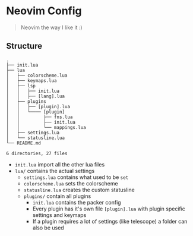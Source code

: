 # Neovim Config

> Neovim the way I like it :)

## Structure

```
.
├── init.lua
├── lua
│   ├── colorscheme.lua
│   ├── keymaps.lua
│   ├── lsp
│   │   ├── init.lua
│   │   ├── [lang].lua
│   ├── plugins
│   │   ├── [plugin].lua
│   │   └──── [plugin]
│   │         ├── fns.lua
│   │         ├── init.lua
│   │         └── mappings.lua
│   ├── settings.lua
│   └── statusline.lua
└── README.md

6 directories, 27 files

```

- `init.lua` import all the other lua files
- `lua/` contains the actual settings
	- `settings.lua` contains what used to be `set`
	- `colorscheme.lua` sets the colorscheme
	- `statusline.lua` creates the custom statusline
	- `plugins/` contain all plugins
		- `init.lua` contains the packer config
		- Every plugin has it's own file `[plugin].lua` with plugin specific settings and keymaps
		- If a plugin requires a lot of settings (like telescope) a folder can also be used
